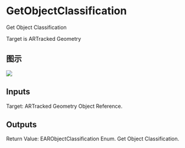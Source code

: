 # GetObjectClassification

Get Object Classification

Target is ARTracked Geometry

## 图示

![]($-20221218-17573138.png)

## Inputs

Target: ARTracked Geometry Object Reference.  

## Outputs

Return Value: EARObjectClassification Enum. Get Object Classification.


